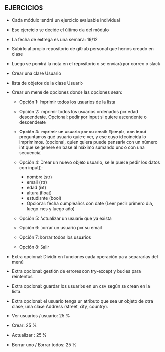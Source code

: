 ## EJERCICIOS

* Cada módulo tendrá un ejercicio evaluable individual
* Ese ejercicio se decide el último día del módulo
* La fecha de entrega es una semana: 19/12
* Subirlo al propio repositorio de github personal que hemos creado en clase
* Luego se pondrá la nota en el repositorio o se enviará por correo o slack


* Crear una clase Usuario
* lista de objetos de la clase Usuario
* Crear un menú de opciones donde las opciones sean:

  * Opción 1: Imprimir todos los usuarios de la lista

  * Opción 2: Imprimir todos los usuarios ordenados por edad descendente. Opcional: pedir por input si quiere ascendente o descendente

  * Opción 3: Imprimir un usuario por su email: Ejemplo, con input preguntamos qué usuario quiere ver, y ese cuyo id coincida lo imprimimos. (opcional, quien quiera puede pensarlo con un número int que se genere en base al máximo sumando uno o con una secuencia)

  * Opción 4: Crear un nuevo objeto usuario, se le puede pedir los datos con input(): 
    * nombre (str)
    * email (str)
    * edad (int)
    * altura (float)
    * estudiante (bool)
    * Opcional: fecha cumpleaños con date (Leer pedir primero dia, luego mes y luego año)

  * Opción 5: Actualizar un usuario que ya exista

  * Opción 6: borrar un usuario por su email

  * Opción 7: borrar todos los usuarios

  * Opción 8: Salir


- Extra opcional: Dividir en funciones cada operación para separarlas del menú
- Extra opcional: gestión de errores con try-except y bucles para reintentos
- Extra opcional: guardar los usuarios en un csv según se crean en la lista.
- Extra opcional: el usuario tenga un atributo que sea un objeto de otra clase, una clase Address (street, city, country).


- Ver usuarios / usuario: 25 % 
- Crear: 25 %
- Actualizar : 25 %
- Borrar uno / Borrar todos: 25 %
